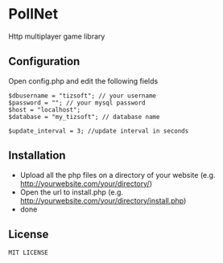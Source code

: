 PollNet
=====================
Http multiplayer game library


## Configuration
Open config.php and edit the following fields
```
$dbusername = "tizsoft"; // your username
$password = ""; // your mysql password
$host = "localhost";
$database = "my_tizsoft"; // database name

$update_interval = 3; //update interval in seconds
```
## Installation

* Upload all the php files on a directory of your website (e.g. http://yourwebsite.com/your/directory/)
* Open the url to install.php (e.g. http://yourwebsite.com/your/directory/install.php)
* done
  
  
License
--------

    MIT LICENSE
